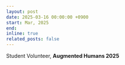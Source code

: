 ```yaml
---
layout: post
date: 2025-03-16 00:00:00 +0900
start: Mar, 2025
end: 
inline: true
related_posts: false
---
```


Student Volunteer, <b>Augmented Humans 2025</b>